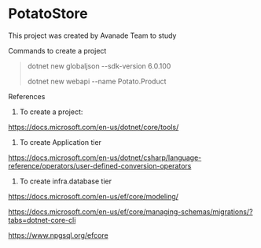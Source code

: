 
# PotatoStore
This project was created by Avanade Team to study

Commands to create a project
> dotnet new globaljson --sdk-version 6.0.100
> 
> dotnet new webapi --name Potato.Product
> 
References

1. To create a project:

https://docs.microsoft.com/en-us/dotnet/core/tools/

1. To create Application tier

https://docs.microsoft.com/en-us/dotnet/csharp/language-reference/operators/user-defined-conversion-operators

1. To create infra.database tier
 
https://docs.microsoft.com/en-us/ef/core/modeling/

https://docs.microsoft.com/en-us/ef/core/managing-schemas/migrations/?tabs=dotnet-core-cli

https://www.npgsql.org/efcore

